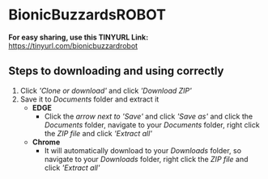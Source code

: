 # BionicBuzzardsROBOT
**For easy sharing, use this TINYURL Link:** https://tinyurl.com/bionicbuzzardrobot

## Steps to downloading and using correctly
   1. Click *'Clone or download'* and click *'Download ZIP'*
   2. Save it to *Documents* folder and extract it
      - **EDGE**
        - Click the *arrow next to 'Save'* and click *'Save as'* and click the *Documents* folder, navigate to your *Documents* folder, right click the *ZIP file* and click *'Extract all'*
      - **Chrome**
        - It will automatically download to your *Downloads* folder, so navigate to your *Downloads* folder, right click the *ZIP file* and click *'Extract all'*


